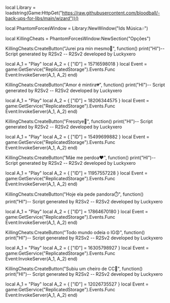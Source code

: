 local Library = loadstring(Game:HttpGet("https://raw.githubusercontent.com/bloodball/-back-ups-for-libs/main/wizard"))()

local PhantomForcesWindow = Library:NewWindow("Ids Música🎶")

local KillingCheats = PhantomForcesWindow:NewSection("Opções")

KillingCheats:CreateButton("Jurei pra min mesmo💍", function()
print("HI")-- Script generated by R2Sv2
-- R2Sv2 developed by Luckyxero
 
local A_1 = "Play"
local A_2 = 
{
	["ID"] = 15716598018
}
local Event = game:GetService("ReplicatedStorage").Events.Func
Event:InvokeServer(A_1, A_2)
end)

KillingCheats:CreateButton("Amor é mintira💔", function()
print("HI")-- Script generated by R2Sv2
-- R2Sv2 developed by Luckyxero
 
local A_1 = "Play"
local A_2 = 
{
	["ID"] = 18206344575
}
local Event = game:GetService("ReplicatedStorage").Events.Func
Event:InvokeServer(A_1, A_2)
end)

KillingCheats:CreateButton("Fresstye🔫", function()
print("HI")-- Script generated by R2Sv2
-- R2Sv2 developed by Luckyxero
 
local A_1 = "Play"
local A_2 = 
{
	["ID"] = 15499699882
}
local Event = game:GetService("ReplicatedStorage").Events.Func
Event:InvokeServer(A_1, A_2)
end)

KillingCheats:CreateButton("Mãe me perdoa❤️", function()
print("HI")-- Script generated by R2Sv2
-- R2Sv2 developed by Luckyxero
 
local A_1 = "Play"
local A_2 = 
{
	["ID"] = 11957557228
}
local Event = game:GetService("ReplicatedStorage").Events.Func
Event:InvokeServer(A_1, A_2)
end)

KillingCheats:CreateButton("Hoje ela pede pandora⏱️", function()
print("HI")-- Script generated by R2Sv2
-- R2Sv2 developed by Luckyxero
 
local A_1 = "Play"
local A_2 = 
{
	["ID"] = 17864670180
}
local Event = game:GetService("ReplicatedStorage").Events.Func
Event:InvokeServer(A_1, A_2)
end)

KillingCheats:CreateButton("Todo mundo odeia o IG😡", function()
print("HI")-- Script generated by R2Sv2
-- R2Sv2 developed by Luckyxero
 
local A_1 = "Play"
local A_2 = 
{
	["ID"] = 16305798927
}
local Event = game:GetService("ReplicatedStorage").Events.Func
Event:InvokeServer(A_1, A_2)
end)

KillingCheats:CreateButton("Subiu um cheiro de CC🤮", function()
print("HI")-- Script generated by R2Sv2
-- R2Sv2 developed by Luckyxero
 
local A_1 = "Play"
local A_2 = 
{
	["ID"] = 12026735527
}
local Event = game:GetService("ReplicatedStorage").Events.Func
Event:InvokeServer(A_1, A_2)
end)
